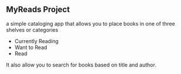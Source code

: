## MyReads Project

a simple cataloging app that allows you to place books in one of three shelves or categories
*    Currently Reading
*    Want to Read
*    Read

It also allow you to search for books based on title and author.




